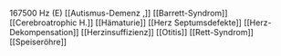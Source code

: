 167500 Hz (E)
[[Autismus-Demenz ,]]
[[Barrett-Syndrom]]
[[Cerebroatrophic H.]]
[[Hämaturie]]
[[Herz Septumsdefekte]]
[[Herz-Dekompensation]]
[[Herzinsuffizienz]]
[[Otitis]]
[[Rett-Syndrom]]
[[Speiseröhre]]